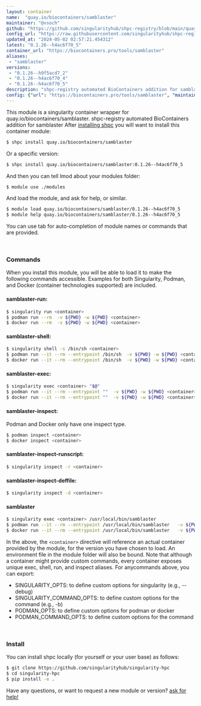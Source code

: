 ```yaml
---
layout: container
name:  "quay.io/biocontainers/samblaster"
maintainer: "@vsoch"
github: "https://github.com/singularityhub/shpc-registry/blob/main/quay.io/biocontainers/samblaster/container.yaml"
config_url: "https://raw.githubusercontent.com/singularityhub/shpc-registry/main/quay.io/biocontainers/samblaster/container.yaml"
updated_at: "2024-05-02 02:57:21.454312"
latest: "0.1.26--h4ac6f70_5"
container_url: "https://biocontainers.pro/tools/samblaster"
aliases:
 - "samblaster"
versions:
 - "0.1.26--h9f5acd7_2"
 - "0.1.26--h4ac6f70_4"
 - "0.1.26--h4ac6f70_5"
description: "shpc-registry automated BioContainers addition for samblaster"
config: {"url": "https://biocontainers.pro/tools/samblaster", "maintainer": "@vsoch", "description": "shpc-registry automated BioContainers addition for samblaster", "latest": {"0.1.26--h4ac6f70_5": "sha256:209eefe935ab2fb15ccaec252f1f78677cf9fd92905b91e632e4895692aa56b0"}, "tags": {"0.1.26--h9f5acd7_2": "sha256:60c9465e285cc975c65de5629e38979a1284e7fb9a9095d24a7ba33e365c2075", "0.1.26--h4ac6f70_4": "sha256:dc65616f9d96c1c42c706d818f7c6fd3880e8aeae0d824be8966c37ce992db3c", "0.1.26--h4ac6f70_5": "sha256:209eefe935ab2fb15ccaec252f1f78677cf9fd92905b91e632e4895692aa56b0"}, "docker": "quay.io/biocontainers/samblaster", "aliases": {"samblaster": "/usr/local/bin/samblaster"}}
---
```


This module is a singularity container wrapper for quay.io/biocontainers/samblaster.
shpc-registry automated BioContainers addition for samblaster
After [installing shpc](#install) you will want to install this container module:


```bash
$ shpc install quay.io/biocontainers/samblaster
```

Or a specific version:

```bash
$ shpc install quay.io/biocontainers/samblaster:0.1.26--h4ac6f70_5
```

And then you can tell lmod about your modules folder:

```bash
$ module use ./modules
```

And load the module, and ask for help, or similar.

```bash
$ module load quay.io/biocontainers/samblaster/0.1.26--h4ac6f70_5
$ module help quay.io/biocontainers/samblaster/0.1.26--h4ac6f70_5
```

You can use tab for auto-completion of module names or commands that are provided.

<br>

### Commands

When you install this module, you will be able to load it to make the following commands accessible.
Examples for both Singularity, Podman, and Docker (container technologies supported) are included.

#### samblaster-run:

```bash
$ singularity run <container>
$ podman run --rm  -v ${PWD} -w ${PWD} <container>
$ docker run --rm  -v ${PWD} -w ${PWD} <container>
```

#### samblaster-shell:

```bash
$ singularity shell -s /bin/sh <container>
$ podman run --it --rm --entrypoint /bin/sh  -v ${PWD} -w ${PWD} <container>
$ docker run --it --rm --entrypoint /bin/sh  -v ${PWD} -w ${PWD} <container>
```

#### samblaster-exec:

```bash
$ singularity exec <container> "$@"
$ podman run --it --rm --entrypoint ""  -v ${PWD} -w ${PWD} <container> "$@"
$ docker run --it --rm --entrypoint ""  -v ${PWD} -w ${PWD} <container> "$@"
```

#### samblaster-inspect:

Podman and Docker only have one inspect type.

```bash
$ podman inspect <container>
$ docker inspect <container>
```

#### samblaster-inspect-runscript:

```bash
$ singularity inspect -r <container>
```

#### samblaster-inspect-deffile:

```bash
$ singularity inspect -d <container>
```


#### samblaster

```bash
$ singularity exec <container> /usr/local/bin/samblaster
$ podman run --it --rm --entrypoint /usr/local/bin/samblaster   -v ${PWD} -w ${PWD} <container> -c " $@"
$ docker run --it --rm --entrypoint /usr/local/bin/samblaster   -v ${PWD} -w ${PWD} <container> -c " $@"
```



In the above, the `<container>` directive will reference an actual container provided
by the module, for the version you have chosen to load. An environment file in the
module folder will also be bound. Note that although a container
might provide custom commands, every container exposes unique exec, shell, run, and
inspect aliases. For anycommands above, you can export:

 - SINGULARITY_OPTS: to define custom options for singularity (e.g., --debug)
 - SINGULARITY_COMMAND_OPTS: to define custom options for the command (e.g., -b)
 - PODMAN_OPTS: to define custom options for podman or docker
 - PODMAN_COMMAND_OPTS: to define custom options for the command

<br>

### Install

You can install shpc locally (for yourself or your user base) as follows:

```bash
$ git clone https://github.com/singularityhub/singularity-hpc
$ cd singularity-hpc
$ pip install -e .
```

Have any questions, or want to request a new module or version? [ask for help!](https://github.com/singularityhub/singularity-hpc/issues)
